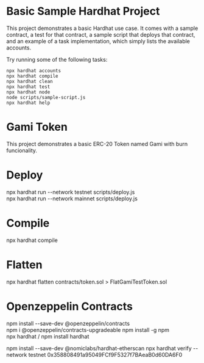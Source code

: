 # Basic Sample Hardhat Project

This project demonstrates a basic Hardhat use case. It comes with a sample contract, a test for that contract, a sample script that deploys that contract, and an example of a task implementation, which simply lists the available accounts.

Try running some of the following tasks:

```shell
npx hardhat accounts
npx hardhat compile
npx hardhat clean
npx hardhat test
npx hardhat node
node scripts/sample-script.js
npx hardhat help
```
# Gami Token

This project demonstrates a basic ERC-20 Token named Gami with burn funcionality.

# Deploy 
npx hardhat run --network testnet scripts/deploy.js  
npx hardhat run --network mainnet scripts/deploy.js  

# Compile 
npx hardhat compile  

# Flatten
npx hardhat flatten contracts/token.sol > FlatGamiTestToken.sol

# Openzeppelin Contracts

npm install --save-dev @openzeppelin/contracts   
npm i @openzeppelin/contracts-upgradeable 
npm install -g npm    
npx hardhat / npm install hardhat

npm install --save-dev @nomiclabs/hardhat-etherscan
npx hardhat  verify --network testnet 0x358808491a95049FCf9F5327f7BAeaB0d60DA6F0


